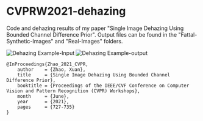 # CVPRW2021-dehazing

Code and dehazing results of my paper "Single Image Dehazing Using Bounded Channel Difference Prior". 
Output files can be found in the "Fattal-Synthetic-Images" and "Real-Images" folders.

![Dehazing Example-Input](https://github.com/zx3682836/dehazing-using-bounded-channel-difference-prior-cvpr-2021-workshops/tree/main/image/real-052.png)
![Dehazing Example-output](https://github.com/zx3682836/dehazing-using-bounded-channel-difference-prior-cvpr-2021-workshops/tree/main/main/Radiance.png)

```
@InProceedings{Zhao_2021_CVPR,
    author    = {Zhao, Xuan},
    title     = {Single Image Dehazing Using Bounded Channel Difference Prior},
    booktitle = {Proceedings of the IEEE/CVF Conference on Computer Vision and Pattern Recognition (CVPR) Workshops},
    month     = {June},
    year      = {2021},
    pages     = {727-735}
}

```
